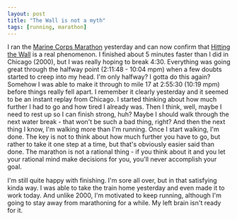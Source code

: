 ```yaml
---
layout: post
title: "The Wall is not a myth"
tags: [running, marathon]
---
```


I ran the [Marine Corps Marathon](http://marinemarathon.com) yesterday and can now confirm that [Hitting the Wall](http://www.badwaterultra.com/training/bane.html) is a real phenomenon. I finished about 5 minutes faster than I did in Chicago (2000), but I was really hoping to break 4:30. Everything was going great through the halfway point (2:11:48 - 10:04 mpm) when a few doubts started to creep into my head. I'm only halfway? I gotta do this again? Somehow I was able to make it through to mile 17 at 2:55:30 (10:19 mpm) before things really fell apart. I remember it clearly yesterday and it seemed to be an instant replay from Chicago. I started thinking about how much further I had to go and how tired I already was. Then I think, well, maybe I need to rest up so I can finish strong, huh? Maybe I should walk through the next water break - that won't be such a bad thing, right? And then the next thing I know, I'm walking more than I'm running. Once I start walking, I'm done. The key is not to think about how much further you have to go, but rather to take it one step at a time, but that's obviously easier said than done. The marathon is not a rational thing - if you think about it and you let your rational mind make decisions for you, you'll never accomplish your goal.

I'm still quite happy with finishing. I'm sore all over, but in that satisfying kinda way. I was able to take the train home yesterday and even made it to work today. And unlike 2000, I'm motivated to keep running, although I'm going to stay away from marathoning for a while. My left brain isn't ready for it.
